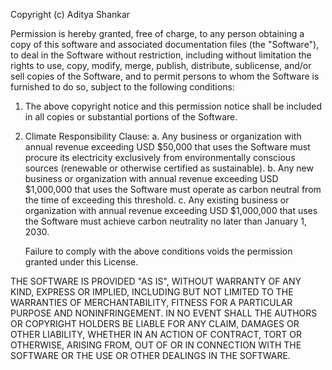 Copyright (c) Aditya Shankar

Permission is hereby granted, free of charge, to any person obtaining a copy 
of this software and associated documentation files (the "Software"), to 
deal in the Software without restriction, including without limitation the 
rights to use, copy, modify, merge, publish, distribute, sublicense, and/or 
sell copies of the Software, and to permit persons to whom the Software is 
furnished to do so, subject to the following conditions:

1. The above copyright notice and this permission notice shall be included 
   in all copies or substantial portions of the Software.

2. Climate Responsibility Clause:
   a. Any business or organization with annual revenue exceeding USD $50,000 
      that uses the Software must procure its electricity exclusively from 
      environmentally conscious sources (renewable or otherwise certified as 
      sustainable).
   b. Any new business or organization with annual revenue exceeding 
      USD $1,000,000 that uses the Software must operate as carbon neutral 
      from the time of exceeding this threshold.
   c. Any existing business or organization with annual revenue exceeding 
      USD $1,000,000 that uses the Software must achieve carbon neutrality 
      no later than January 1, 2030.

   Failure to comply with the above conditions voids the permission granted 
   under this License.

THE SOFTWARE IS PROVIDED "AS IS", WITHOUT WARRANTY OF ANY KIND, EXPRESS OR 
IMPLIED, INCLUDING BUT NOT LIMITED TO THE WARRANTIES OF MERCHANTABILITY, 
FITNESS FOR A PARTICULAR PURPOSE AND NONINFRINGEMENT. IN NO EVENT SHALL THE 
AUTHORS OR COPYRIGHT HOLDERS BE LIABLE FOR ANY CLAIM, DAMAGES OR OTHER 
LIABILITY, WHETHER IN AN ACTION OF CONTRACT, TORT OR OTHERWISE, ARISING 
FROM, OUT OF OR IN CONNECTION WITH THE SOFTWARE OR THE USE OR OTHER DEALINGS 
IN THE SOFTWARE.
